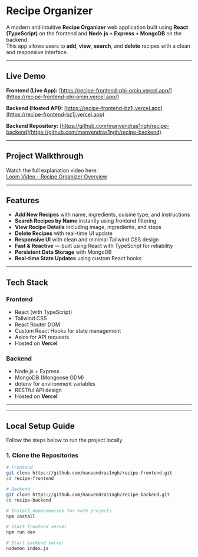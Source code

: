 # Recipe Organizer

A modern and intuitive **Recipe Organizer** web application built using **React (TypeScript)** on the frontend and **Node.js + Express + MongoDB** on the backend.  
This app allows users to **add**, **view**, **search**, and **delete** recipes with a clean and responsive interface.

---

## Live Demo

**Frontend (Live App):** [https://recipe-frontend-phi-orcin.vercel.app/](https://recipe-frontend-phi-orcin.vercel.app/)

**Backend (Hosted API):** [https://recipe-frontend-bz1j.vercel.app](https://recipe-frontend-bz1j.vercel.app)

**Backend Repository:** [https://github.com/manvendras1ngh/recipe-backend](https://github.com/manvendras1ngh/recipe-backend)

---

## Project Walkthrough

Watch the full explanation video here:  
 [Loom Video - Recipe Organizer Overview](https://www.loom.com/share/8f1d590a221f408e98320a0a5f869e89)

---

## Features

- **Add New Recipes** with name, ingredients, cuisine type, and instructions
- **Search Recipes by Name** instantly using frontend filtering
- **View Recipe Details** including image, ingredients, and steps
- **Delete Recipes** with real-time UI update
- **Responsive UI** with clean and minimal Tailwind CSS design
- **Fast & Reactive** — built using React with TypeScript for reliability
- **Persistent Data Storage** with MongoDB
- **Real-time State Updates** using custom React hooks

---

## Tech Stack

### **Frontend**

- React (with TypeScript)
- Tailwind CSS
- React Router DOM
- Custom React Hooks for state management
- Axios for API requests
- Hosted on **Vercel**

### **Backend**

- Node.js + Express
- MongoDB (Mongoose ODM)
- dotenv for environment variables
- RESTful API design
- Hosted on **Vercel**

---

---

## Local Setup Guide

Follow the steps below to run the project locally

### **1. Clone the Repositories**

```bash
# Frontend
git clone https://github.com/manvendras1ngh/recipe-frontend.git
cd recipe-frontend

# Backend
git clone https://github.com/manvendras1ngh/recipe-backend.git
cd recipe-backend

# Install dependencies for both projects
npm install

# Start frontend server
npm run dev

# Start backend server
nodemon index.js

```
